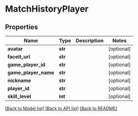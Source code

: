 # MatchHistoryPlayer

## Properties
Name | Type | Description | Notes
------------ | ------------- | ------------- | -------------
**avatar** | **str** |  | [optional] 
**faceit_url** | **str** |  | [optional] 
**game_player_id** | **str** |  | [optional] 
**game_player_name** | **str** |  | [optional] 
**nickname** | **str** |  | [optional] 
**player_id** | **str** |  | [optional] 
**skill_level** | **int** |  | [optional] 

[[Back to Model list]](../README.md#documentation-for-models) [[Back to API list]](../README.md#documentation-for-api-endpoints) [[Back to README]](../README.md)


